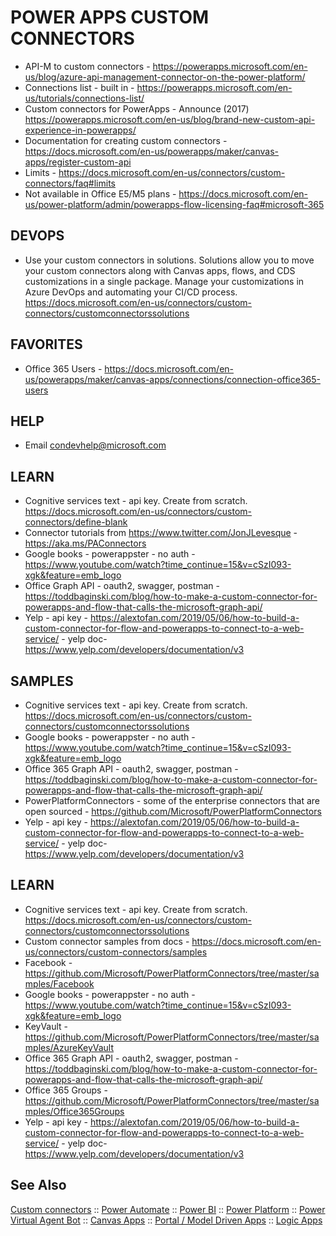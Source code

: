 # POWER APPS CUSTOM CONNECTORS

* API-M to custom connectors - https://powerapps.microsoft.com/en-us/blog/azure-api-management-connector-on-the-power-platform/
* Connections list - built in - https://powerapps.microsoft.com/en-us/tutorials/connections-list/
* Custom connectors for PowerApps - Announce (2017) https://powerapps.microsoft.com/en-us/blog/brand-new-custom-api-experience-in-powerapps/
* Documentation for creating custom connectors - https://docs.microsoft.com/en-us/powerapps/maker/canvas-apps/register-custom-api
* Limits - https://docs.microsoft.com/en-us/connectors/custom-connectors/faq#limits
* Not available in Office E5/M5 plans - https://docs.microsoft.com/en-us/power-platform/admin/powerapps-flow-licensing-faq#microsoft-365

## DEVOPS

* Use your custom connectors in solutions.  Solutions allow you to move your custom connectors along with Canvas apps, flows, and CDS customizations in a single package. Manage your customizations in Azure DevOps and automating your CI/CD process. https://docs.microsoft.com/en-us/connectors/custom-connectors/customconnectorssolutions

## FAVORITES

* Office 365 Users - https://docs.microsoft.com/en-us/powerapps/maker/canvas-apps/connections/connection-office365-users

## HELP

* Email <condevhelp@microsoft.com>

## LEARN

* Cognitive services text - api key.  Create from scratch. https://docs.microsoft.com/en-us/connectors/custom-connectors/define-blank
* Connector tutorials from https://www.twitter.com/JonJLevesque - https://aka.ms/PAConnectors
* Google books - powerappster - no auth - https://www.youtube.com/watch?time_continue=15&v=cSzI093-xgk&feature=emb_logo
* Office Graph API - oauth2, swagger, postman - https://toddbaginski.com/blog/how-to-make-a-custom-connector-for-powerapps-and-flow-that-calls-the-microsoft-graph-api/ 
* Yelp - api key - https://alextofan.com/2019/05/06/how-to-build-a-custom-connector-for-flow-and-powerapps-to-connect-to-a-web-service/ - yelp doc- https://www.yelp.com/developers/documentation/v3

## SAMPLES

* Cognitive services text - api key.  Create from scratch. https://docs.microsoft.com/en-us/connectors/custom-connectors/customconnectorssolutions
* Google books - powerappster - no auth - https://www.youtube.com/watch?time_continue=15&v=cSzI093-xgk&feature=emb_logo
* Office 365 Graph API - oauth2, swagger, postman - https://toddbaginski.com/blog/how-to-make-a-custom-connector-for-powerapps-and-flow-that-calls-the-microsoft-graph-api/ 
* PowerPlatformConnectors - some of the enterprise connectors that are open sourced - https://github.com/Microsoft/PowerPlatformConnectors
* Yelp - api key - https://alextofan.com/2019/05/06/how-to-build-a-custom-connector-for-flow-and-powerapps-to-connect-to-a-web-service/ - yelp doc- https://www.yelp.com/developers/documentation/v3

## LEARN

* Cognitive services text - api key.  Create from scratch. https://docs.microsoft.com/en-us/connectors/custom-connectors/customconnectorssolutions
* Custom connector samples from docs - https://docs.microsoft.com/en-us/connectors/custom-connectors/samples
* Facebook - https://github.com/Microsoft/PowerPlatformConnectors/tree/master/samples/Facebook
* Google books - powerappster - no auth - https://www.youtube.com/watch?time_continue=15&v=cSzI093-xgk&feature=emb_logo
* KeyVault - https://github.com/Microsoft/PowerPlatformConnectors/tree/master/samples/AzureKeyVault
* Office 365 Graph API - oauth2, swagger, postman - https://toddbaginski.com/blog/how-to-make-a-custom-connector-for-powerapps-and-flow-that-calls-the-microsoft-graph-api/ 
* Office 365 Groups - https://github.com/Microsoft/PowerPlatformConnectors/tree/master/samples/Office365Groups
* Yelp - api key - https://alextofan.com/2019/05/06/how-to-build-a-custom-connector-for-flow-and-powerapps-to-connect-to-a-web-service/ - yelp doc- https://www.yelp.com/developers/documentation/v3


## See Also

[Custom connectors](custom-connectors.md) :: [Power Automate](power-automate.md) :: [Power BI](power-bi.md) :: [Power Platform](power-platform.md) :: [Power Virtual Agent Bot](power-virtual-agent-bot.md) :: [Canvas Apps](powerapps-canvas.md) :: [Portal / Model Driven Apps](powerapps-portal.md) :: [Logic Apps](..\logicapps.md)



